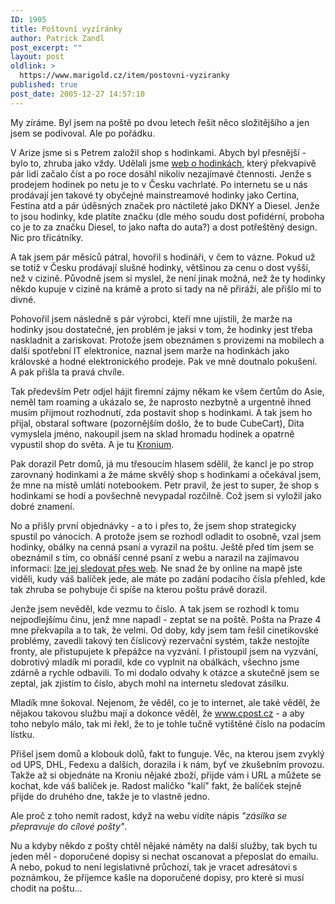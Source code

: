 ```yaml
---
ID: 1905
title: Poštovní vyzíránky
author: Patrick Zandl
post_excerpt: ""
layout: post
oldlink: >
  https://www.marigold.cz/item/postovni-vyziranky
published: true
post_date: 2005-12-27 14:57:10
---
```

<p>My zíráme. Byl jsem na poště po dvou letech řešit něco složitějšího a jen jsem se podivoval. Ale po pořádku. </p>

<p>V Arize jsme si s Petrem založil shop s hodinkami. Abych byl přesnější - bylo to, zhruba jako vždy. Udělali jsme <a href="http://www.chronomag.cz">web o hodinkách</a>, který překvapivě pár lidí začalo číst a po roce dosáhl nikoliv nezajímavé čtennosti.  Jenže s prodejem hodinek po netu je to v Česku vachrlaté. Po internetu se u nás prodávají jen takové ty obyčejné mainstreamové hodinky jako Certina, Festina atd a pár úděsných značek pro náctileté jako DKNY a Diesel. Jenže to jsou hodinky, kde platíte značku (dle mého soudu dost pofidérní, proboha co je to za značku Diesel, to jako nafta do auta?) a dost potřeštěný design. Nic pro třicátníky.</p>

	
<p>A tak jsem pár měsíců pátral, hovořil s hodináři, v čem to vázne. Pokud už se totiž v Česku prodávají slušné hodinky, většinou za cenu o dost vyšší, než v cizině. Původně jsem si myslel, že není jinak možná, než že ty hodinky někdo kupuje v cizině na krámě a proto si tady na ně přiráží, ale přišlo mi to divné. </p>

<p>Pohovořil jsem následně s pár výrobci, kteří mne ujistili, že marže na hodinky jsou dostatečné, jen problém je jaksi v tom, že hodinky jest třeba naskladnit a zariskovat. Protože jsem obeznámen s provizemi na mobilech a další spotřební IT elektronice, naznal jsem marže na hodinkách jako královské a hodné elektronického prodeje. Pak ve mně doutnalo pokušení. A pak přišla ta pravá chvíle. </p>

<p>Tak především Petr odjel hájit firemní zájmy někam ke všem čertům do Asie, neměl tam roaming a ukázalo se, že naprosto nezbytně a urgentně ihned musím přijmout rozhodnutí, zda postavit shop s hodinkami. A tak jsem ho přijal, obstaral software (pozornějším došlo, že to bude CubeCart), Dita vymyslela jméno, nakoupil jsem na sklad hromadu hodinek a opatrně vypustil shop do světa. A je tu <a href="http://www.kronium.cz">Kronium</a>. </p>

<p>Pak dorazil Petr domů, já mu třesoucím hlasem sdělil, že kancl je po strop zarovnaný hodinkami a že máme skvělý shop s hodinkami a očekával jsem, že mne na místě umlátí notebookem. Petr pravil, že jest to super, že shop s hodinkami se hodí a povšechně nevypadal rozčilně. Což jsem si vyložil jako dobré znamení. </p>

<p>No a přišly první objednávky - a to i přes to, že jsem shop strategicky spustil po vánocích. A protože jsem se rozhodl odladit to osobně, vzal jsem hodinky, obálky na cenná psaní a vyrazil na poštu. Ještě před tím jsem se obeznámil s tím, co obnáší cenné psaní z webu a narazil na zajímavou informaci: <a href="http://www.cpost.cz/jetspeed/portal/media-type/html/user/anon/page/default.psml/js_pane/sluzbyonline%2Csledovanibaliku;jsessionid=d8f5440bAAPr6xiHrxVsZxgRUok5cw">lze jej sledovat přes web</a>. Ne snad že by online na mapě jste viděli, kudy váš balíček jede, ale máte po zadání podacího čísla přehled, kde tak zhruba se pohybuje či spíše na kterou poštu právě dorazil. </p>

<p>Jenže jsem nevěděl, kde vezmu to číslo. A tak jsem se rozhodl k tomu nejpodlejšímu činu, jenž mne napadl - zeptat se na poště. Pošta na Praze 4 mne překvapila a to tak, že velmi. Od doby, kdy jsem tam řešil cinetikovské problémy, zavedli takový ten číslicový rezervační systém, takže nestojíte fronty, ale přistupujete k přepážce na vyzvání. I přistoupil jsem na vyzvání, dobrotivý mladík mi poradil, kde co vyplnit na obálkách, všechno jsme zdárně a rychle odbavili. To mi dodalo odvahy k otázce a skutečně jsem se zeptal, jak zjistím to číslo, abych mohl na internetu sledovat zásilku. </p>

<p>Mladík mne šokoval. Nejenom, že věděl, co je to internet, ale také věděl, že nějakou takovou službu mají a dokonce věděl, že <a href="http://www.cpost.cz/">www.cpost.cz</a> - a aby toho nebylo málo, tak mi řekl, že to je tohle tučně vytištěné číslo na podacím lístku. </p>

<p>Přišel jsem domů a klobouk dolů, fakt to funguje. Věc, na kterou jsem zvyklý od UPS, DHL, Fedexu a dalších, dorazila i k nám, byť ve zkušebním provozu. Takže až si objednáte na Kroniu nějaké zboží, přijde vám i URL a můžete se kochat, kde váš balíček je. Radost maličko "kalí" fakt, že balíček stejně přijde do druhého dne, takže je to vlastně jedno. </p>

<p>Ale proč z toho nemít radost, když na webu vidíte nápis <i>"zásilka se přepravuje do cílové pošty"</i>. </p>

<p>Nu a kdyby někdo z pošty chtěl nějaké náměty na další služby, tak bych tu jeden měl - doporučené dopisy si nechat oscanovat a přeposlat do emailu. A nebo, pokud to není legislativně průchozí, tak je vracet adresátovi s poznámkou, že příjemce kašle na doporučené dopisy, pro které si musí chodit na poštu...
</p>
